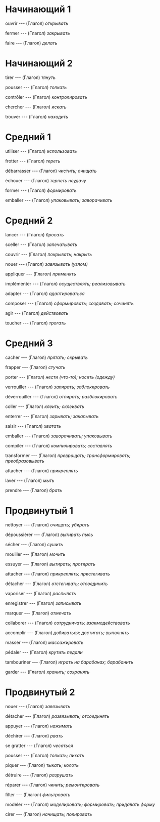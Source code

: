 # Начинающий 1

ouvrir --- (Глагол)
*открывать*



fermer --- (Глагол)
*закрывать*



faire --- (Глагол)
*делать*



# Начинающий 2

tirer --- (Глагол)
*тянуть*



pousser --- (Глагол)
*толкать*



contrôler --- (Глагол)
*контролировать*



chercher --- (Глагол)
*искать*



trouver --- (Глагол)
*находить*



# Средний 1

utiliser --- (Глагол)
*использовать*



frotter --- (Глагол)
*тереть*



débarrasser --- (Глагол)
*чистить; очищать*



échouer --- (Глагол)
*терпеть неудачу*



former --- (Глагол)
*формировать*



emballer --- (Глагол)
*упаковывать; заворачивать*



# Средний 2

lancer --- (Глагол)
*бросать*



sceller --- (Глагол)
*запечатывать*



couvrir --- (Глагол)
*покрывать; накрыть*



nouer --- (Глагол)
*завязывать (узлом)*



appliquer --- (Глагол)
*применять*



implémenter --- (Глагол)
*осуществлять; реализовывать*



adapter --- (Глагол)
*адаптироваться*



composer --- (Глагол)
*сформировать; создавать; сочинять*



agir --- (Глагол)
*действовать*



toucher --- (Глагол)
*трогать*



# Средний 3

cacher --- (Глагол)
*прятать; скрывать*



frapper --- (Глагол)
*стучать*



porter --- (Глагол)
*нести (что-то); носить (одежду)*



verrouiller --- (Глагол)
*запирать; заблокировать*



déverrouiller --- (Глагол)
*отпирать; разблокировать*



coller --- (Глагол)
*клеить; склеивать*



enterrer --- (Глагол)
*зарывать; закапывать*



saisir --- (Глагол)
*хватать*



emballer --- (Глагол)
*заворачивать; упаковывать*



compiler --- (Глагол)
*компилировать; составлять*



transformer --- (Глагол)
*превращать; трансформировать; преобразовывать*



attacher --- (Глагол)
*прикреплять*



laver --- (Глагол)
*мыть*



prendre --- (Глагол)
*брать*



# Продвинутый 1

nettoyer --- (Глагол)
*очищать; убирать*



dépoussiérer --- (Глагол)
*вытирать пыль*



sécher --- (Глагол)
*сушить*



mouiller --- (Глагол)
*мочить*



essuyer --- (Глагол)
*вытирать; протирать*



attacher --- (Глагол)
*прикреплять; пристегивать*



détacher --- (Глагол)
*отстегивать; отсоединить*



vaporiser --- (Глагол)
*распылять*



enregistrer --- (Глагол)
*записывать*



marquer --- (Глагол)
*отмечать*



collaborer --- (Глагол)
*сотрудничать; взаимодействовать*



accomplir --- (Глагол)
*добиваться; достигать; выполнять*



masser --- (Глагол)
*массажировать*



pédaler --- (Глагол)
*крутить педали*



tambouriner --- (Глагол)
*играть на барабанах; барабанить*



garder --- (Глагол)
*хранить; сохранять*



# Продвинутый 2

nouer --- (Глагол)
*завязывать*



détacher --- (Глагол)
*развязывать; отсоединять*



appuyer --- (Глагол)
*нажимать*



déchirer --- (Глагол)
*рвать*



se gratter --- (Глагол)
*чесаться*



pousser --- (Глагол)
*толкать; пихать*



piquer --- (Глагол)
*тыкать; колоть*



détruire --- (Глагол)
*разрушать*



réparer --- (Глагол)
*чинить; ремонтировать*



filter --- (Глагол)
*фильтровать*



modeler --- (Глагол)
*моделировать; формировать; придавать форму*



cirer --- (Глагол)
*начищать; полировать*